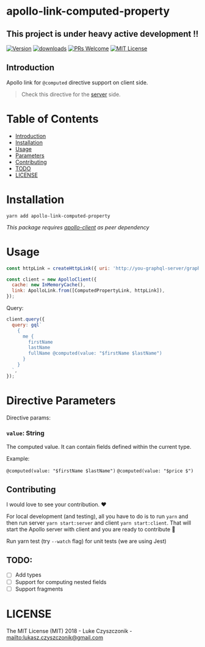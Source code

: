# apollo-link-computed-property

## This project is under heavy active development !!

[![Version][version-badge]][package]
[![downloads][downloads-badge]][npmtrends]
[![PRs Welcome][prs-badge]][prs]
[![MIT License][license-badge]][build]

## Introduction

Apollo link for `@computed` directive support on client side.

> Check this directive for the [server](https://github.com/czystyl/apollo-link-computed-property) side.

# Table of Contents

* [Introduction](#introduction)
* [Installation](#installation)
* [Usage](#Usage)
* [Parameters](#parameters)
* [Contributing](#contributing)
* [TODO](#todo)
* [LICENSE](#license)

# Installation

```
yarn add apollo-link-computed-property
```

_This package requires [apollo-client](https://www.npmjs.com/package/apollo-client) as peer dependency_

# Usage

```js
const httpLink = createHttpLink({ uri: 'http://you-graphql-server/graphql' });

const client = new ApolloClient({
  cache: new InMemoryCache(),
  link: ApolloLink.from([ComputedPropertyLink, httpLink]),
});
```

Query:

```js
client.query({
  query: gql`
    {
      me {
        firstName
        lastName
        fullName @computed(value: "$firstName $lastName")
      }
    }
  `,
});
```

# Directive Parameters

Directive params:

### `value`: String

The computed value. It can contain fields defined within the current type.

Example:

`@computed(value: "$firstName $lastName")`
`@computed(value: "$price $")`

## Contributing

I would love to see your contribution. ❤️

For local development (and testing), all you have to do is to run `yarn` and then run server `yarn start:server` and client `yarn start:client`.
That will start the Apollo server with client and you are ready to contribute :tada:

Run yarn test (try `--watch` flag) for unit tests (we are using Jest)

## TODO:

* [ ] Add types
* [ ] Support for computing nested fields
* [ ] Support fragments

# LICENSE

The MIT License (MIT) 2018 - Luke Czyszczonik - <mailto:lukasz.czyszczonik@gmail.com>

[npm]: https://www.npmjs.com/
[node]: https://nodejs.org
[build-badge]: https://img.shields.io/travis/czystyl/apollo-link-computed-property.svg?style=flat-square
[build]: https://travis-ci.org/graphql-community/graphql-directive-computed-property
[coverage-badge]: https://img.shields.io/codecov/c/github/graphql-community/graphql-directive-computed-property.svg?style=flat-square
[coverage]: https://codecov.io/github/czystyl/apollo-link-computed-property
[version-badge]: https://img.shields.io/npm/v/graphql-directive-computed-property.svg?style=flat-square
[package]: https://www.npmjs.com/package/graphql-directive-computed-property
[downloads-badge]: https://img.shields.io/npm/dm/graphql-directive-computed-property.svg?style=flat-square
[npmtrends]: http://www.npmtrends.com/graphql-directive-computed-property
[license-badge]: https://img.shields.io/npm/l/graphql-directive-computed-property.svg?style=flat-square
[license]: https://github.com/czystyl/apollo-link-computed-property/blob/master/LICENSE
[prs-badge]: https://img.shields.io/badge/PRs-welcome-brightgreen.svg?style=flat-square
[prs]: http://makeapullrequest.com
[donate-badge]: https://img.shields.io/badge/$-support-green.svg?style=flat-square
[coc-badge]: https://img.shields.io/badge/code%20of-conduct-ff69b4.svg?style=flat-square
[coc]: https://github.com/czystyl/apollo-link-computed-property/blob/master/CODE_OF_CONDUCT.md
